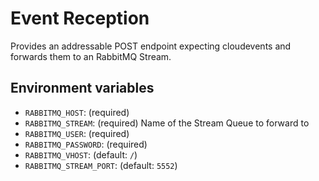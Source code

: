 # Event Reception

Provides an addressable POST endpoint expecting cloudevents and forwards them to an RabbitMQ Stream.

## Environment variables

* `RABBITMQ_HOST`: (required)
* `RABBITMQ_STREAM`: (required) Name of the Stream Queue to forward to
* `RABBITMQ_USER`: (required)
* `RABBITMQ_PASSWORD`: (required)
* `RABBITMQ_VHOST`: (default: `/`)
* `RABBITMQ_STREAM_PORT`: (default: `5552`)